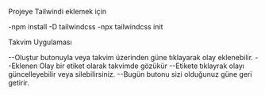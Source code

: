 Projeye Tailwindi eklemek için 

-npm install -D tailwindcss
-npx tailwindcss init

Takvim Uygulaması

--Oluştur butonuyla veya takvim üzerinden güne tıklayarak olay eklenebilir.
--Eklenen Olay bir etiket olarak takvimde gözükür
--Etikete tıklayrak olayı güncelleyebilir veya silebilirsiniz.
--Bugün butonu sizi olduğunuz güne geri getirir.
